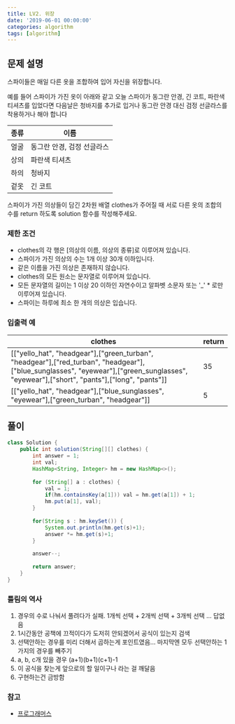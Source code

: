 ```yaml
---
title: LV2. 위장
date: '2019-06-01 00:00:00'
categories: algorithm
tags: [algorithm]
---
```


## 문제 설명

스파이들은 매일 다른 옷을 조합하여 입어 자신을 위장합니다.

예를 들어 스파이가 가진 옷이 아래와 같고 오늘 스파이가 동그란 안경, 긴 코트, 파란색 티셔츠를 입었다면 다음날은 청바지를 추가로 입거나 동그란 안경 대신 검정 선글라스를 착용하거나 해야 합니다

종류 | 이름
--- | ---
얼굴 | 동그란 안경, 검정 선글라스
상의 | 파란색 티셔츠
하의 | 청바지
겉옷 | 긴 코트

스파이가 가진 의상들이 담긴 2차원 배열 clothes가 주어질 때 서로 다른 옷의 조합의 수를 return 하도록 solution 함수를 작성해주세요.



### 제한 조건

* clothes의 각 행은 [의상의 이름, 의상의 종류]로 이루어져 있습니다.
* 스파이가 가진 의상의 수는 1개 이상 30개 이하입니다.
* 같은 이름을 가진 의상은 존재하지 않습니다.
* clothes의 모든 원소는 문자열로 이루어져 있습니다.
* 모든 문자열의 길이는 1 이상 20 이하인 자연수이고 알파벳 소문자 또는 '_' * 로만 이루어져 있습니다.
* 스파이는 하루에 최소 한 개의 의상은 입습니다.

### 입출력 예

clothes | return
--- | ---
[["yello_hat", "headgear"],["green_turban", "headgear"],["red_turban", "headgear"],["blue_sunglasses", "eyewear"],["green_sunglasses", "eyewear"],["short", "pants"],["long", "pants"]] | 35
[["yello_hat", "headgear"],["blue_sunglasses", "eyewear"],["green_turban", "headgear"]] | 5

## 풀이

```java
class Solution {
    public int solution(String[][] clothes) {
		int answer = 1;
		int val;
		HashMap<String, Integer> hm = new HashMap<>();
		
		for (String[] a : clothes) {
			val = 1;
			if(hm.containsKey(a[1])) val = hm.get(a[1]) + 1;
			hm.put(a[1], val);
		}
		
		for(String s : hm.keySet()) {
			System.out.println(hm.get(s)+1);
			answer *= hm.get(s)+1;
		}
		
		answer--;
		
		return answer;
    }
}
```

### 틀림의 역사

1. 경우의 수로 나눠서 풀려다가 실패. 1개씩 선택 + 2개씩 선택 + 3개씩 선택 ... 답없음
2. 1시간동안 공책에 끄적이다가 도저히 안되겠어서 공식이 있는지 검색
3. 선택안하는 경우를 미리 더해서 곱하는게 포인트였음... 마지막엔 모두 선택안하는 1가지의 경우를 빼주기
4. a, b, c개 있을 경우 (a+1)(b+1)(c+1)-1
5. 이 공식을 찾는게 앞으로의 할 일이구나 라는 걸 깨달음
6. 구현하는건 금방함

### 참고

* <a href="https://programmers.co.kr/learn/courses/30/lessons/42578" target="_blank">프로그래머스</a>
